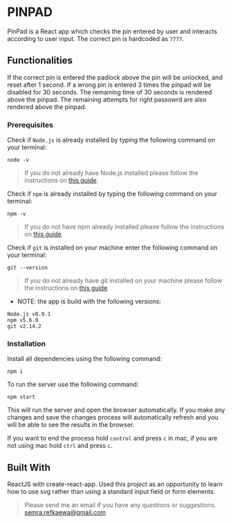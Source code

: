# PINPAD
PinPad is a React app which checks the pin entered by user and interacts according to user input.
The correct pin is hardcoded as `7777`. 

## Functionalities
If the correct pin is entered the padlock above the pin will be unlocked, and reset after 1 second. 
If a wrong pin is entered 3 times the pinpad will be disabled for 30 seconds. The remaining time of 30 seconds is rendered above the pinpad.
The remaining attempts for right passowrd are also rendered above the pinpad.

### Prerequisites

Check if `Node.js` is already installed by typing the following command on your terminal:
```
node -v
```

> If you do not already have Node.js installed please follow the instructions on [this guide](https://nodejs.org/en/download/package-manager/).

Check if `npm` is already installed by typing the following command on your terminal:
```
npm -v
```
>If you do not have npm already installed please follow the instructions on [this guide](https://www.npmjs.com/get-npm).

Check if `git` is installed on your machine enter the following command on your terminal:
```
git --version
```
>If you do not already have git installed on your machine please follow the instructions on [this guide](https://git-scm.com/).

* NOTE: the app is build with the following versions:
```
Node.js v8.9.1
npm v5.6.0
git v2.14.2
```
### Installation
Install all dependencies using the following command:
```
npm i
```
To run the server use the following command:
```
npm start
```
This will run the server and open the browser automatically. If you make any changes and save the changes process will automatically refresh and you will be able to see the results in the browser.

If you want to end the process hold `control` and press `c` in mac, if you are not using mac hold `ctrl` and press `c`. 


## Built With
ReactJS with create-react-app.
Used this project as an opportunity to learn how to use svg rather than using a standard input field or form elements.

>Please send me an email if you have any questions or suggestions. 
>semra.refkaewa@gmail.com